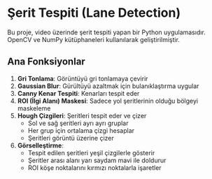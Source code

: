 # Şerit Tespiti (Lane Detection)

Bu proje, video üzerinde şerit tespiti yapan bir Python uygulamasıdır. OpenCV ve NumPy kütüphaneleri kullanılarak geliştirilmiştir.

## Ana Fonksiyonlar

1. **Gri Tonlama**: Görüntüyü gri tonlamaya çevirir
2. **Gaussian Blur**: Gürültüyü azaltmak için bulanıklaştırma uygular
3. **Canny Kenar Tespiti**: Kenarları tespit eder
4. **ROI (İlgi Alanı) Maskesi**: Sadece yol şeritlerinin olduğu bölgeyi maskeleme
5. **Hough Çizgileri**: Şeritleri tespit eder ve çizer
   - Sol ve sağ şeritleri ayrı ayrı gruplar
   - Her grup için ortalama çizgi hesaplar
   - Şeritleri görüntü üzerine çizer
6. **Görselleştirme**: 
   - Tespit edilen şeritleri yeşil çizgilerle gösterir
   - Şeritler arası alanı yarı saydam mavi ile doldurur
   - ROI köşe noktalarını kırmızı noktalarla işaretler
